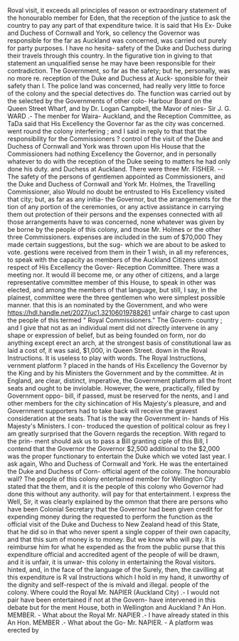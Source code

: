 Roval visit, it exceeds all principles of reason or extraordinary statement of the honourablo member for Eden, that the reception of the justice to ask the country to pay any part of that expenditure twice. It is said that His Ex- Duke and Duchess of Cornwall and York, so cellency the Governor was responsible for the far as Auckland was concerned, was carried out purely for party purposes. I have no hesita- safety of the Duke and Duchess during their travels through this country. In the figurative tion in giving to that statement an unqualified sense he may have been responsible for their contradiction. The Government, so far as the safety; but he, personally, was no more re. reception of the Duke and Duchess at Auck- sponsible for their safety than I. The police land was concerned, had really very little to force of the colony and the special detectives do. The function was carried out by the selected by the Governments of other colo- Harbour Board on the Queen Street Wharf, and by Dr. Logan Campbell, the Mavor of nies- Sir J. G. WARD .- The menber for Waira- Auckland, and the Reception Committee, as TaDa said that His Excellency the Governor far as the city was concerned. went round the colony interfering ; and I said in reply to that that the responsibility for the Commissioners ? control of the visit of the Duke and Duchess of Cornwall and York was thrown upon His House that the Commissioners had nothing Excellency the Governor, and in personally whatever to do with the reception of the Duke seeing to matters he had only done his duty. and Duchess at Auckland. There were three Mr. FISHER. -- The safety of the persons of gentlemen appointed as Commissioners, and the Duke and Duchess of Cornwall and York Mr. Holmes, the Travelling Commissioner, also Would no doubt be entrusted to His Excellency visited that city; but, as far as any initia- the Governor, but the arrangements for the tion of any portion of the ceremonies, or any active assistance in carrying them out protection of their persons and the expenses connected with all those arrangements have to was concerned, none whatever was given by be borne by the people of this colony, and those Mr. Holmes or the other three Commissioners. expenses are included in the sum of $70,000 They made certain suggestions, but the sug- which we are about to be asked to vote. gestions were received from them in their 1 wish, in all my references, to speak with the capacity as members of the Auckland Citizens utmost respect of His Excellency the Gover- Reception Committee. There was a meeting nor. It would ill become me, or any other of citizens, and a large representative committee member of this House, to speak in other was elected, and among the members of that language, but still, I say, in the plainest, committee were the three gentlemen who were simplest possible manner. that this is an nominated by the Government, and who were https://hdl.handle.net/2027/uc1.32106019788261 unfair charge to cast upon the people of this termed " Royal Commissioners." The Govern- country ; and I give that not as an individual ment did not directly intervene in any shape or expression of belief, but as being founded on form, nor do anything except erect an arch, at the strongest basis of constitutional law as laid a cost of, it was said, $1,000, in Queen Street. down in the Roval Instructions. It is useless to play with words. The Royal Instructions, vernment platform ? placed in the hands of His Excellency the Governor by the King and by his Ministers the Government and by the committee. At in England, are clear, distinct, imperative, the Government platform all the front seats and ought to be inviolable. However, the were, practically, filled by Government oppo- bill, if passed, must be reserved for the nents, and I and other members for the city sichincation of His Majesty's pleasure, and and Government supporters had to take back will receive the gravest consideration at the seats. That is the way the Government in- hands of His Majesty's Ministers. I con- troduced the question of political colour as frey I am greatly surprised that the Govern regards the reception. With regard to the prin- ment should ask us to pass a Bill granting ciple of this Bill, I contend that the Governor the Governor $2,500 additional to the $2,000 was the proper functionary to entertain the Duke which we voted last year. I ask again, Who and Duchess of Cornwall and York. He was the entertained the Duke and Duchess of Corn- official agent of the colony. The honourablo wall? The people of this colony entertained member for Wellington City stated that the them, and it is the people of this colony who Governor had done this without any authority. will pay for that entertainment. I express the Well, Sir, it was clearly explained by the ommon that there are persons who have been Colonial Secretary that the Governor had been given credit for expending money during the requested to perform the function as the official visit of the Duke and Duchess to New Zealand head of this State, that he did so in that who never spent a single copper of their own capacity, and that this sum of money is to money. But we know who will pay. It is reimburse him for what he expended as the from the public purse that this expenditure official and accredited agent of the people of will be drawn, and it is unfair, it is unwar- this colony in entertaining the Roval visitors. hinted, and, in the face of the language of the Surely, then, the cavilling at this expenditure is R val Instructions which I hold in my hand, it unworthy of the dignity and self-respect of the is mivald and illegal. people of the colony. Where could the Royal Mr. NAPIER (Auckland City) .- I would not pair have been entertained if not at the Govern- have intervened in this debate but for the ment House, both in Wellington and Auckland ? An Hon. MEMBER. - What about the Royal Mr. NAPIER .- I have already stated in this An Hon. MEMBER .- What about the Go- Mr. NAPIER. - A platform was erected by 